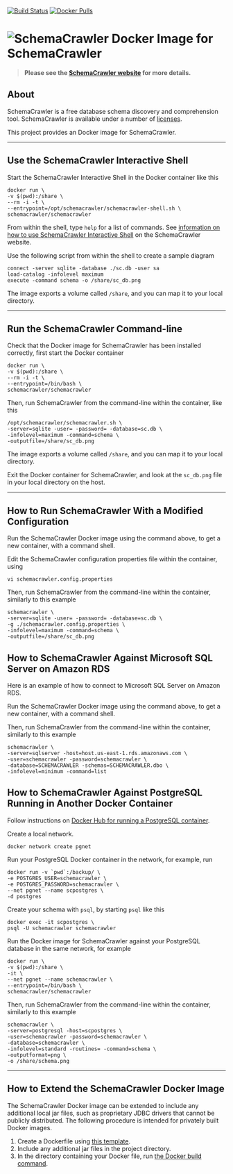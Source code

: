 [![Build Status](https://travis-ci.org/schemacrawler/SchemaCrawler-Docker.svg?branch=master)](https://travis-ci.org/schemacrawler/SchemaCrawler-Docker)
[![Docker Pulls](https://img.shields.io/docker/pulls/schemacrawler/schemacrawler.svg)](https://hub.docker.com/r/schemacrawler/schemacrawler/)


# ![SchemaCrawler](https://github.com/schemacrawler/SchemaCrawler/raw/master/schemacrawler-docs/logo/schemacrawler_logo.png?raw=true) Docker Image for SchemaCrawler

> **Please see the [SchemaCrawler website](http://www.schemacrawler.com/) for more details.**

## About

SchemaCrawler is a free database schema discovery and comprehension tool. SchemaCrawler is available under a number of [licenses](http://sualeh.github.io/SchemaCrawler/license.html).

This project provides an Docker image for SchemaCrawler. 

-------

## Use the SchemaCrawler Interactive Shell

Start the SchemaCrawler Interactive Shell in the Docker container like this
```
docker run \
-v $(pwd):/share \
--rm -i -t \
--entrypoint=/opt/schemacrawler/schemacrawler-shell.sh \
schemacrawler/schemacrawler
```

From within the shell, type `help` for a list of commands. See [information on how to use SchemaCrawler Interactive Shell](https://www.schemacrawler.com/schemacrawler-shell.html) on the SchemaCrawler website.

Use the following script from within the shell to create a sample diagram
```
connect -server sqlite -database ./sc.db -user sa
load-catalog -infolevel maximum
execute -command schema -o /share/sc_db.png
```
The image exports a volume called `/share`, and you can map it to your local directory. 


-------

## Run the SchemaCrawler Command-line

Check that the Docker image for SchemaCrawler has been installed correctly, first start
the Docker container
```
docker run \
-v $(pwd):/share \
--rm -i -t \
--entrypoint=/bin/bash \
schemacrawler/schemacrawler
```

Then, run SchemaCrawler from the command-line within the container, like this
```
/opt/schemacrawler/schemacrawler.sh \
-server=sqlite -user= -password= -database=sc.db \
-infolevel=maximum -command=schema \
-outputfile=/share/sc_db.png
```
The image exports a volume called `/share`, and you can map it to your local directory. 

Exit the Docker container for SchemaCrawler, and look at the `sc_db.png` file in your local directory on the host.

-------

## How to Run SchemaCrawler With a Modified Configuration

Run the SchemaCrawler Docker image using the command above, to get a new container, with a command shell. 

Edit the SchemaCrawler configuration properties file within the container, using
```
vi schemacrawler.config.properties
```

Then, run SchemaCrawler from the command-line within the container, similarly to this example
```
schemacrawler \
-server=sqlite -user= -password= -database=sc.db \
-g ./schemacrawler.config.properties \
-infolevel=maximum -command=schema \
-outputfile=/share/sc_db.png
```

## How to SchemaCrawler Against Microsoft SQL Server on Amazon RDS

Here is an example of how to connect to Microsoft SQL Server on Amazon RDS. 

Run the SchemaCrawler Docker image using the command above, to get a new container, with a command shell. 

Then, run SchemaCrawler from the command-line within the container, similarly to this example
```
schemacrawler \
-server=sqlserver -host=host.us-east-1.rds.amazonaws.com \
-user=schemacrawler -password=schemacrawler \
-database=SCHEMACRAWLER -schemas=SCHEMACRAWLER.dbo \
-infolevel=minimum -command=list
```

## How to SchemaCrawler Against PostgreSQL Running in Another Docker Container

Follow instructions on [Docker Hub for running a PostgreSQL container](https://hub.docker.com/_/postgres/).

Create a local network.
```
docker network create pgnet
```

Run your PostgreSQL Docker container in the network, for example, run
``` 
docker run -v `pwd`:/backup/ \
-e POSTGRES_USER=schemacrawler \
-e POSTGRES_PASSWORD=schemacrawler \
--net pgnet --name scpostgres \
-d postgres
```

Create your schema with `psql`, by starting `psql` like this
```
docker exec -it scpostgres \
psql -U schemacrawler schemacrawler
```

Run the Docker image for SchemaCrawler against your PostgreSQL database in the same network, for example
```
docker run \
-v $(pwd):/share \
-it \
--net pgnet --name schemacrawler \
--entrypoint=/bin/bash \
schemacrawler/schemacrawler
```

Then, run SchemaCrawler from the command-line within the container, similarly to this example
```
schemacrawler \
-server=postgresql -host=scpostgres \
-user=schemacrawler -password=schemacrawler \
-database=schemacrawler \
-infolevel=standard -routines= -command=schema \
-outputformat=png \
-o /share/schema.png
```


-------
## How to Extend the SchemaCrawler Docker Image

The SchemaCrawler Docker image can be extended to include any additional local jar files, such as proprietary JDBC drivers that cannot be publicly distributed. The following procedure is intended for privately built Docker images.

1. Create a Dockerfile using [this template](https://gist.github.com/sualeh/761e808f2803bba8e6f003e3276cf6e3).
2. Include any additional jar files in the project directory.
3. In the directory containing your Docker file, run [the Docker build command](https://docs.docker.com/engine/reference/commandline/build/).
